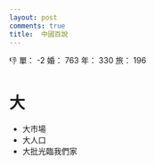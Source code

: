 ```yaml
---
layout: post
comments: true
title:  中國百說
---
```


:thumbsdown: 單： -2 婚： 763 年： 330 旅： 196

# 大
-	大市場
-	大人口
-	大批光臨我們家
